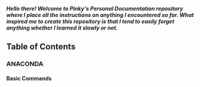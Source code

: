 ##### Hello there! Welcome to Pinky's Personal Documentation repository where I place all the instructions on anything I encountered so far. What inspired me to create this repository is that I tend to easily forget anything whether I learned it slowly or not.

## Table of Contents
### ANACONDA
####   Basic Commands


